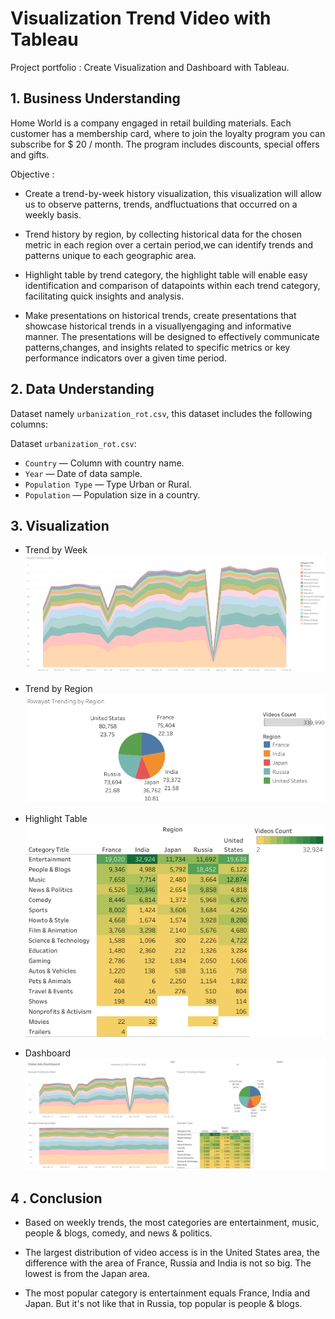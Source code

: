 # Visualization Trend Video with Tableau
Project portfolio : Create Visualization and Dashboard with Tableau.

## 1. Business Understanding
Home World is a company engaged in retail building materials. Each customer has a membership card, where to join the loyalty program you can subscribe for $ 20 / month. The program includes discounts, special offers and gifts.

Objective :

  - Create a trend-by-week history visualization, this visualization will allow us to observe patterns, trends, andfluctuations that occurred on a weekly basis.
    
  - Trend history by region, by collecting historical data for the chosen metric in each region over a certain period,we can identify trends and patterns unique to each geographic area.
    
  - Highlight table by trend category, the highlight table will enable easy identification and comparison of datapoints within each trend category, facilitating quick insights and analysis.
    
  - Make presentations on historical trends, create presentations that showcase historical trends in a visuallyengaging and informative manner. The presentations will be designed to effectively communicate   patterns,changes, and insights related to specific metrics or key performance indicators over a given time period.

## 2. Data Understanding
Dataset namely `urbanization_rot.csv`, this dataset includes the following columns:

Dataset `urbanization_rot.csv`:

- `Country` — Column with country name.
- `Year` — Date of data sample.
- `Population Type` — Type Urban or Rural.
- `Population` — Population size in a country.

## 3. Visualization
- Trend by Week <br>
![Trend by Week](img/Riwayat-Trending-by-week.png)

- Trend by Region <br>
![Trend by Week](img/Riwayat-Trending-by-region.png)

- Highlight Table <br>
![Trend by Week](img/Highlight-table.png)

- Dashboard <br>
![Trend by Week](img/Dashboard-1.png)

## 4 . Conclusion

- Based on weekly trends, the most categories are entertainment, music, people & blogs, comedy, and news & politics.

- The largest distribution of video access is in the United States area, the difference with the area of France, Russia and India is not so big. The lowest is from the Japan area.

- The most popular category is entertainment equals France, India and Japan. But it's not like that in Russia, top popular is people & blogs.
